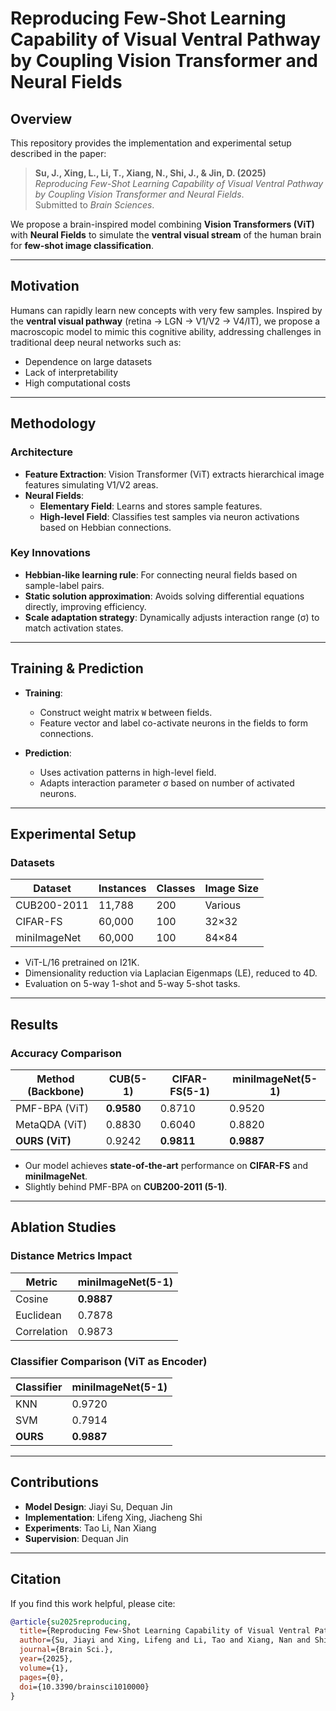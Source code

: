 # Reproducing Few-Shot Learning Capability of Visual Ventral Pathway by Coupling Vision Transformer and Neural Fields

## Overview

This repository provides the implementation and experimental setup described in the paper:

> **Su, J., Xing, L., Li, T., Xiang, N., Shi, J., & Jin, D. (2025)**  
> *Reproducing Few-Shot Learning Capability of Visual Ventral Pathway by Coupling Vision Transformer and Neural Fields*.  
> Submitted to *Brain Sciences*.

We propose a brain-inspired model combining **Vision Transformers (ViT)** with **Neural Fields** to simulate the **ventral visual stream** of the human brain for **few-shot image classification**.

---

## Motivation

Humans can rapidly learn new concepts with very few samples. Inspired by the **ventral visual pathway** (retina → LGN → V1/V2 → V4/IT), we propose a macroscopic model to mimic this cognitive ability, addressing challenges in traditional deep neural networks such as:

- Dependence on large datasets
- Lack of interpretability
- High computational costs

---

## Methodology

### Architecture

- **Feature Extraction**: Vision Transformer (ViT) extracts hierarchical image features simulating V1/V2 areas.
- **Neural Fields**:
  - **Elementary Field**: Learns and stores sample features.
  - **High-level Field**: Classifies test samples via neuron activations based on Hebbian connections.

### Key Innovations

- **Hebbian-like learning rule**: For connecting neural fields based on sample-label pairs.
- **Static solution approximation**: Avoids solving differential equations directly, improving efficiency.
- **Scale adaptation strategy**: Dynamically adjusts interaction range (σ) to match activation states.

---

## Training & Prediction

- **Training**:
  - Construct weight matrix `W` between fields.
  - Feature vector and label co-activate neurons in the fields to form connections.

- **Prediction**:
  - Uses activation patterns in high-level field.
  - Adapts interaction parameter σ based on number of activated neurons.

---

## Experimental Setup

### Datasets

| Dataset       | Instances | Classes | Image Size |
|---------------|-----------|---------|-------------|
| CUB200-2011   | 11,788    | 200     | Various     |
| CIFAR-FS      | 60,000    | 100     | 32×32       |
| miniImageNet  | 60,000    | 100     | 84×84       |

- ViT-L/16 pretrained on I21K.
- Dimensionality reduction via Laplacian Eigenmaps (LE), reduced to 4D.
- Evaluation on 5-way 1-shot and 5-way 5-shot tasks.

---

## Results

### Accuracy Comparison

| Method (Backbone)     | CUB(5-1) | CIFAR-FS(5-1) | miniImageNet(5-1) |
|-----------------------|----------|----------------|-------------------|
| PMF-BPA (ViT)         | **0.9580** | 0.8710         | 0.9520            |
| MetaQDA (ViT)         | 0.8830   | 0.6040         | 0.8820            |
| **OURS (ViT)**        | 0.9242   | **0.9811**     | **0.9887**        |

- Our model achieves **state-of-the-art** performance on **CIFAR-FS** and **miniImageNet**.
- Slightly behind PMF-BPA on **CUB200-2011 (5-1)**.

---

## Ablation Studies

### Distance Metrics Impact

| Metric      | miniImageNet(5-1) |
|-------------|-------------------|
| Cosine      | **0.9887**        |
| Euclidean   | 0.7878            |
| Correlation | 0.9873            |

### Classifier Comparison (ViT as Encoder)

| Classifier | miniImageNet(5-1) |
|------------|-------------------|
| KNN        | 0.9720            |
| SVM        | 0.7914            |
| **OURS**   | **0.9887**        |

---

## Contributions

- **Model Design**: Jiayi Su, Dequan Jin  
- **Implementation**: Lifeng Xing, Jiacheng Shi  
- **Experiments**: Tao Li, Nan Xiang  
- **Supervision**: Dequan Jin

---

## Citation

If you find this work helpful, please cite:

```bibtex
@article{su2025reproducing,
  title={Reproducing Few-Shot Learning Capability of Visual Ventral Pathway by Coupling Vision Transformer and Neural Fields},
  author={Su, Jiayi and Xing, Lifeng and Li, Tao and Xiang, Nan and Shi, Jiacheng and Jin, Dequan},
  journal={Brain Sci.},
  year={2025},
  volume={1},
  pages={0},
  doi={10.3390/brainsci1010000}
}

